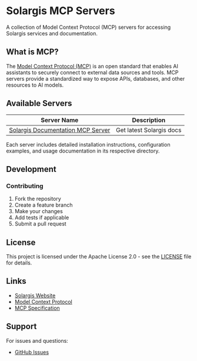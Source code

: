 # Solargis MCP Servers

A collection of Model Context Protocol (MCP) servers for accessing Solargis services and documentation.

## What is MCP?

The [Model Context Protocol (MCP)](https://modelcontextprotocol.io/) is an open standard that enables AI assistants to securely connect to external data sources and tools. MCP servers provide a standardized way to expose APIs, databases, and other resources to AI models.

## Available Servers

| Server Name                                                           | Description                               |
|-----------------------------------------------------------------------|-------------------------------------------|
| [Solargis Documentation MCP Server](documentation-mcp-server) | Get latest Solargis docs |

Each server includes detailed installation instructions, configuration examples, and usage documentation in its respective directory.

## Development

### Contributing

1. Fork the repository
2. Create a feature branch
3. Make your changes
4. Add tests if applicable
5. Submit a pull request

## License

This project is licensed under the Apache License 2.0 - see the [LICENSE](LICENSE) file for details.

## Links

- [Solargis Website](https://solargis.com)
- [Model Context Protocol](https://modelcontextprotocol.io/)
- [MCP Specification](https://spec.modelcontextprotocol.io/)

## Support

For issues and questions:

- [GitHub Issues](https://github.com/solargis/mcp/issues)

